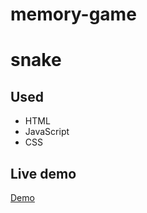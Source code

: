 # memory-game
# snake

## Used
- HTML
- JavaScript
- CSS

## Live demo
[Demo](http://dolata.me/demos/memory-game/)
